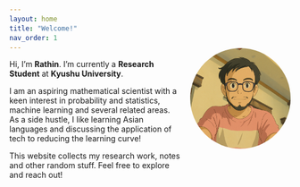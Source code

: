 ```yaml
---
layout: home
title: "Welcome!"
nav_order: 1
---
```


<!-- Replace /assets/profile.jpg with the actual path/filename of your photo -->
<img src="/assets/profile.png" alt="Rathindra Nath Karmakar" style="width:180px;height:180px;object-fit:cover;border-radius:50%;float:right;margin:0 0 1rem 1rem;transform:translateY(-20px)" />

Hi, I’m **Rathin**. I’m currently a **Research Student** at **Kyushu University**.

I am an aspiring mathematical scientist with a keen interest in probability and statistics, machine learning and several related areas. As a side hustle, I like learning Asian languages and discussing the application of tech to reducing the learning curve!

This website collects my research work, notes and other random stuff. Feel free to explore and reach out!
